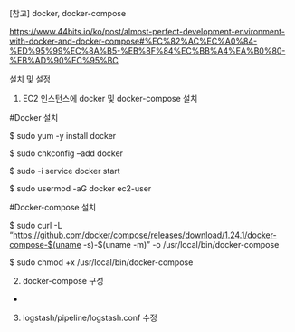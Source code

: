 [참고] docker, docker-compose

https://www.44bits.io/ko/post/almost-perfect-development-environment-with-docker-and-docker-compose#%EC%82%AC%EC%A0%84-%ED%95%99%EC%8A%B5-%EB%8F%84%EC%BB%A4%EA%B0%80-%EB%AD%90%EC%95%BC

설치 및 설정
1. EC2 인스턴스에 docker 및 docker-compose 설치

#Docker 설치

$ sudo yum -y install docker

$ sudo chkconfig –add docker

$ sudo -i service docker start

$ sudo usermod -aG docker ec2-user

#Docker-compose 설치

$ sudo curl -L “https://github.com/docker/compose/releases/download/1.24.1/docker-compose-$(uname -s)-$(uname -m)” -o /usr/local/bin/docker-compose

$ sudo chmod +x /usr/local/bin/docker-compose


2. docker-compose 구성

-


3. logstash/pipeline/logstash.conf 수정
<script src="https://gist.github.com/leeilly/37121a58798b882d6987b1a43b7730ec.js"></script>
